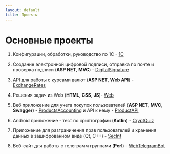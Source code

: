 ```yaml
---
layout: default
title: Проекты
---
```


# Основные проекты

1. Конфигурации, обработки, руководство по 1C - [1C](https://github.com/smylebifa/1C)

1. Создание электронной цифровой подписи, отправка по почте и проверка подписи (**ASP NET**, **MVC**) - [DigitalSignature](https://github.com/smylebifa/CreateAndSendSignatureByGmail)

1. API для работы с курсами валют (**ASP NET**, **Web API**) - [ExchangeRates](https://github.com/smylebifa/ExchangeRates)

1. Решения задач из Web (**HTML**, **CSS**, **JS**)- [Web](https://github.com/smylebifa/SolutionsWeb)

1. Веб приложение для учета покупок пользователей (**ASP NET**, **MVC**, **Swagger**) - [ProductsAccounting](https://github.com/smylebifa/ProductsAccounting) и API к нему - [ProductAPI](https://github.com/smylebifa/ProductAPI)

1. Android приложение - тест по криптографии (**Kotlin**) - [CryptQuiz](https://github.com/smylebifa/CryptQuiz)

1. Приложение для разграничения прав пользователей и хранения данных в зашифрованном виде (Qt, C++) - [SecInf](https://github.com/smylebifa/SecInf2)

1. Веб-сайт для работы с телеграмм группами (**Perl**) - [WebTelegramBot](https://github.com/smylebifa/WebTelegramBot)